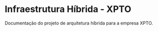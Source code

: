 # Infraestrutura Híbrida - XPTO

Documentação do projeto de arquitetura híbrida para a empresa XPTO.
